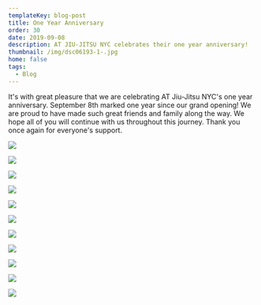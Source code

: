 ```yaml
---
templateKey: blog-post
title: One Year Anniversary
order: 30
date: 2019-09-08
description: AT JIU-JITSU NYC celebrates their one year anniversary!
thumbnail: /img/dsc06193-1-.jpg
home: false
tags:
  - Blog
---
```


It's with great pleasure that we are celebrating AT Jiu-Jitsu NYC's one year anniversary. September 8th marked one year since our grand opening! We are proud to have made such great friends and family along the way. We hope all of you will continue with us throughout this journey. Thank you once again for everyone's support.

![](/img/dsc06193-1-.jpg)

![](/img/dsc06223.jpg)

![](/img/dsc06167.jpg)

![](/img/dsc06170.jpg)

![](/img/dsc06188.jpg)

![](/img/dsc06208.jpg)

![](/img/dsc06172.jpg)

![](/img/dsc06217.jpg)

![](/img/dsc06184.jpg)

![](/img/dsc06211.jpg)

![](/img/dsc06197.jpg)
